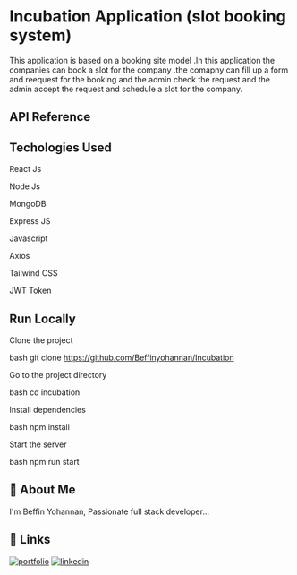 # Incubation Application (slot booking system)

This application is based on a booking site model .In this application the companies can book a slot for the company .the comapny can fill up a form and reequest for the booking and the admin check the request and the admin accept the request and schedule a slot for the company. 
 

## API Reference



## Techologies Used

React Js 

Node Js 

MongoDB 

Express JS 

Javascript

Axios 

Tailwind CSS 

JWT Token



## Run Locally

Clone the project

bash
  git clone https://github.com/Beffinyohannan/Incubation


Go to the project directory

bash
  cd incubation


Install dependencies

bash
  npm install


Start the server

bash
  npm run start



## 🚀 About Me
I'm Beffin Yohannan, Passionate full stack developer...


## 🔗 Links
[![portfolio](https://img.shields.io/badge/my_portfolio-000?style=for-the-badge&logo=ko-fi&logoColor=white)](https://beffinyohannan.github.io/beffinyohannan/)
[![linkedin](https://img.shields.io/badge/linkedin-0A66C2?style=for-the-badge&logo=linkedin&logoColor=white)](http://www.linkedin.com/in/beffin-yohannan)
